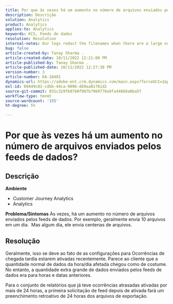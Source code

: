 ```yaml
---
title: Por que às vezes há um aumento no número de arquivos enviados pelos feeds de dados?
description: Descrição
solution: Analytics
product: Analytics
applies-to: Analytics
keywords: KCS, Feeds de dados
resolution: Resolution
internal-notes: Our logs redact the filenames when there are a large number of export files processed by data feeds, so you will see the file name in the logs "df_files" section as "REDACTED".
bug: false
article-created-by: Tanay Sharma .
article-created-date: 10/11/2022 12:21:00 PM
article-published-by: Tanay Sharma .
article-published-date: 10/11/2022 12:27:38 PM
version-number: 3
article-number: KA-16481
dynamics-url: https://adobe-ent.crm.dynamics.com/main.aspx?forceUCI=1&pagetype=entityrecord&etn=knowledgearticle&id=17c67d27-5f49-ed11-bba2-0022480868ff
exl-id: 09449c02-cdbb-44ca-9096-d69aa01781d2
source-git-commit: 031c329fb0760f907b7969770a9fa44668a0ba5f
workflow-type: tm+mt
source-wordcount: '155'
ht-degree: 5%

---
```


# Por que às vezes há um aumento no número de arquivos enviados pelos feeds de dados?

## Descrição

<b>Ambiente</b>
- Customer Journey Analytics
- Analytics



<b>Problema/Sintomas</b>
Às vezes, há um aumento no número de arquivos enviados pelos feeds de dados. Por exemplo, geralmente envia 10 arquivos em um dia.  Mas algum dia, ele envia centenas de arquivos.


## Resolução


Geralmente, isso se deve ao fato de as configurações para Ocorrências de chegada tardia estarem ativadas recentemente. Parece ao cliente que a quantidade normal de dados da hora/dia afetada chegou como de costume. No entanto, a quantidade extra grande de dados enviados pelos feeds de dados era para horas e datas anteriores.

Para o conjunto de relatórios que já teve ocorrências atrasadas ativadas por mais de 24 horas, a primeira solicitação de feed depois de ativada fará um preenchimento retroativo de 24 horas dos arquivos de exportação.
